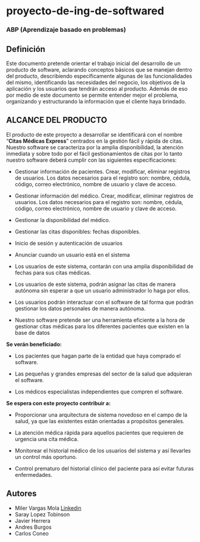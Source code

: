 # proyecto-de-ing-de-softwared
### ABP (Aprendizaje basado en problemas)

## Definición
Este documento pretende orientar el trabajo inicial del desarrollo de un producto de software, aclarando conceptos básicos que se manejan dentro del producto, describiendo específicamente algunas de las funcionalidades del mismo, identificando las necesidades del negocio, los objetivos de la aplicación y los usuarios que tendrán acceso al producto. Además de eso por medio de este documento se permite entender mejor el problema, organizando y estructurando la información que el cliente haya brindado. 

## ALCANCE DEL PRODUCTO
El producto de este proyecto a desarrollar se identificará con el nombre “**Citas Médicas Express**” centrados en la gestión fácil y rápida de citas.
Nuestro software se caracteriza por la amplia disponibilidad, la atención inmediata y sobre todo por el fácil gestionamientos de citas por lo tanto nuestro software deberá cumplir con las siguientes especificaciones:

-	Gestionar información de pacientes. Crear, modificar, eliminar registros de usuarios. Los datos necesarios para el registro son: nombre, cédula, código, correo electrónico, nombre de usuario y   clave de acceso.

-	Gestionar información del médico. Crear, modificar, eliminar registros de usuarios. Los datos necesarios para el registro son: nombre, cédula, código, correo electrónico, nombre de usuario y  clave de acceso.

-	Gestionar la disponibilidad del médico. 

-	Gestionar las citas disponibles: fechas disponibles.

-	Inicio de sesión y autenticación de usuarios

-	Anunciar cuando un usuario está en el sistema

-	Los usuarios de este sistema, contarán con una amplia disponibilidad de fechas para sus citas médicas.

-	Los usuarios de este sistema, podrán asignar las citas de manera autónoma sin esperar a que un usuario administrador lo haga por ellos.

-	Los usuarios podrán interactuar con el software de tal forma que podrán gestionar los datos personales de manera autónoma.

- Nuestro software pretende ser una herramienta eficiente a la hora de gestionar citas médicas para los diferentes pacientes que existen en la base de datos

**Se verán beneficiado:**

-	Los pacientes que hagan parte de la entidad que haya comprado el software.

-	Las pequeñas y grandes empresas del sector de la salud que adquieran el software.

-	Los médicos especialistas independientes que compren el software.


**Se espera con este proyecto contribuir a:**

-	Proporcionar una arquitectura de sistema novedoso en el campo de la salud, ya que las existentes están orientadas a propósitos generales.

-	La atención médica rápida para aquellos pacientes que requieren de urgencia una cita médica.

-	Monitorear el historial médico de los usuarios del sistema y así llevarles un control más oportuno.

-	Control prematuro del historial clínico del paciente para así evitar futuras enfermedades.


## Autores
- Miler Vargas Mola [Linkedin](https://www.linkedin.com/in/miller-vargas-mola) 
- Saray Lopez Tobinson
- Javier Herrera
- Andres Burgos
- Carlos Coneo
